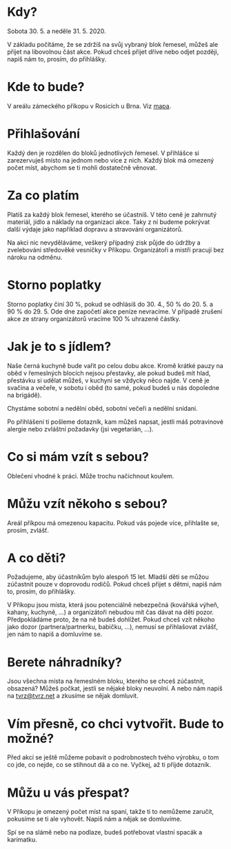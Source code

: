 # Kdy?
Sobota 30.&nbsp;5. a neděle 31.&nbsp;5. 2020.

V&nbsp;základu počítáme, že se zdržíš na svůj vybraný blok řemesel,
můžeš ale přijet na libovolnou část akce. Pokud chceš přijet dříve
nebo odjet později, napiš nám to, prosím, do přihlášky.

# Kde to bude?
V&nbsp;areálu zámeckého příkopu v&nbsp;Rosicích u&nbsp;Brna.
Viz <a href="https://www.mapy.cz/s/3quqR">mapa</a>.

# Přihlašování
Každý den je rozdělen do bloků jednotlivých řemesel. V&nbsp;přihlášce
si zarezervuješ místo na jednom nebo více z&nbsp;nich. Každý blok
má omezený počet míst, abychom se ti mohli dostatečně věnovat.

# Za co platím
Platíš za každý blok řemesel, kterého se účastníš. V&nbsp;této ceně je
zahrnutý materiál, jídlo a náklady na organizaci akce. Taky z&nbsp;ní
budeme pokrývat další výdaje jako například dopravu a stravování
organizátorů.

<!-- Kromě toho máš možnost pomoct nám s&nbsp;pracemi v&nbsp;Příkopu a tím
si "odpracovat" část ceny akce. Bloky brigád najdeš v&nbsp;přihlášce
a za každý ti strhneme 300 Kč z&nbsp;ceny. -->

Na akci nic nevyděláváme, veškerý případný zisk půjde do údržby
a zvelebování středověké vesničky v&nbsp;Příkopu.
Organizátoři a mistři pracují bez nároku na odměnu.


# Storno poplatky
Storno poplatky činí 30&nbsp;%, pokud se odhlásíš do 30.&nbsp;4.,
50&nbsp;% do 20.&nbsp;5. a 90&nbsp;% do 29.&nbsp;5. Ode dne započetí
akce peníze nevracíme. V&nbsp;případě zrušení akce ze strany
organizátorů vracíme 100&nbsp;% uhrazené částky.

# Jak je to s&nbsp;jídlem?
Naše černá kuchyně bude vařit po celou dobu akce. Kromě krátké pauzy na oběd
v&nbsp;řemeslných blocích nejsou přestavky, ale pokud budeš mít hlad,
přestávku si udělat můžeš, v&nbsp;kuchyni se vždycky něco najde. V&nbsp;ceně
je svačina a večeře, v&nbsp;sobotu i oběd (to samé, pokud budeš u&nbsp;nás
dopoledne na brigádě).

Chystáme sobotní a nedělní oběd, sobotní večeři a nedělní snídani.

Po přihlášení ti pošleme dotazník, kam můžeš napsat, jestli máš potravinové
alergie nebo zvláštní požadavky (jsi vegetarián, &hellip;).

# Co si mám vzít s&nbsp;sebou?
Oblečení vhodné k&nbsp;práci. Může trochu načichnout kouřem.

# Můžu vzít někoho s&nbsp;sebou?
Areál příkpou má omezenou kapacitu. Pokud vás pojede více, přihlašte se, prosím, zvlášť.

# A&nbsp;co děti?
Požadujeme, aby účastníkům bylo alespoň 15 let. Mladší děti se můžou zúčastnit
pouze v&nbsp;doprovodu rodičů. Pokud chceš přijet s&nbsp;dětmi, napiš nám to,
prosím, do přihlášky.

V&nbsp;Příkopu jsou místa, která jsou potenciálně nebezpečná (kovářská výheň,
kahany, kuchyně, &hellip;) a organizátoři nebudou mít čas dávat na děti pozor.
Předpokládáme proto, že na ně budeš dohlížet. Pokud chceš vzít někoho jako
dozor (partnera/partnerku, babičku, &hellip;), nemusí se přihlašovat zvlášť,
jen nám to napiš a domluvíme se.

# Berete náhradníky?
Jsou všechna místa na řemeslném bloku, kterého se chceš zúčastnit, obsazená?
Můžeš počkat, jestli se nějaké bloky neuvolní. A&nbsp;nebo nám napiš na
<a href="mailto:tvrz@tvrz.net">tvrz@tvrz.net</a> a zkusíme se nějak domluvit.

# Vím přesně, co chci vytvořit. Bude to možné?
Před akcí se ještě můžeme pobavit o&nbsp;podrobnostech tvého výrobku,
o&nbsp;tom co jde, co nejde, co se stihnout dá a co ne. Vyčkej,
až ti přijde dotazník.

# Můžu u&nbsp;vás přespat?
V&nbsp;Příkopu je omezený počet míst na spaní, takže ti to nemůžeme zaručit,
pokusíme se ti ale vyhovět. Napiš nám a nějak se domluvíme.

Spí se na slámě nebo na podlaze, budeš potřebovat vlastní spacák a karimatku.
